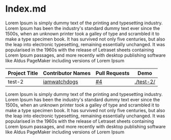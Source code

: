 # Index.md 

Lorem Ipsum is simply dummy text of the printing and typesetting industry. Lorem Ipsum has been the industry's standard dummy text ever since the 1500s, when an unknown printer took a galley of type and scrambled it to make a type specimen book. It has survived not only five centuries, but also the leap into electronic typesetting, remaining essentially unchanged. It was popularised in the 1960s with the release of Letraset sheets containing Lorem Ipsum passages, and more recently with desktop publishing software like Aldus PageMaker including versions of Lorem Ipsum

<!-- TABLE BEGINS -->
| Project Title | Contributor Names | Pull Requests | Demo |
| --- | --- | --- | --- |
| test-2 | [iamwatchdogs](https://github.com/iamwatchdogs "goto iamwatchdogs profile") | [#4](https://github.com/iamwatchdogs/moment-of-truth/pull/4 "visit pr \#4") | [./test-2/](test-2 "view the result of test-2") |
<!-- TABLE ENDS -->

Lorem Ipsum is simply dummy text of the printing and typesetting industry. Lorem Ipsum has been the industry's standard dummy text ever since the 1500s, when an unknown printer took a galley of type and scrambled it to make a type specimen book. It has survived not only five centuries, but also the leap into electronic typesetting, remaining essentially unchanged. It was popularised in the 1960s with the release of Letraset sheets containing Lorem Ipsum passages, and more recently with desktop publishing software like Aldus PageMaker including versions of Lorem Ipsum
